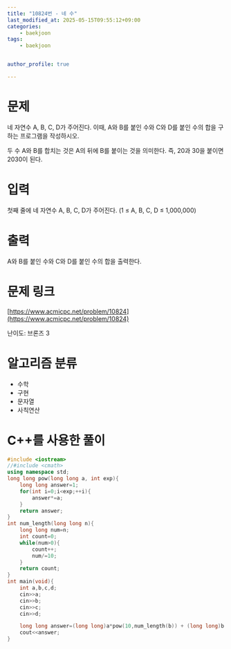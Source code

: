 ```yaml
---
title: "10824번 - 네 수"
last_modified_at: 2025-05-15T09:55:12+09:00
categories:
    - baekjoon
tags:
    - baekjoon


author_profile: true

---
```

# 문제
네 자연수 A, B, C, D가 주어진다. 이때, A와 B를 붙인 수와 C와 D를 붙인 수의 합을 구하는 프로그램을 작성하시오.

두 수 A와 B를 합치는 것은 A의 뒤에 B를 붙이는 것을 의미한다. 즉, 20과 30을 붙이면 2030이 된다.
# 입력
첫째 줄에 네 자연수 A, B, C, D가 주어진다. (1 ≤ A, B, C, D ≤ 1,000,000)
# 출력
A와 B를 붙인 수와 C와 D를 붙인 수의 합을 출력한다.

# 문제 링크
[https://www.acmicpc.net/problem/10824](https://www.acmicpc.net/problem/10824)

난이도: 브론즈 3

# 알고리즘 분류
- 수학
- 구현
- 문자열
- 사칙연산

# C++를 사용한 풀이

```cpp
#include <iostream>
//#include <cmath>
using namespace std;
long long pow(long long a, int exp){
    long long answer=1;
    for(int i=0;i<exp;++i){
        answer*=a;
    }
    return answer;
}
int num_length(long long n){
    long long num=n;
    int count=0;
    while(num>0){
        count++;
        num/=10;
    }
    return count;
}
int main(void){
    int a,b,c,d;
    cin>>a;
    cin>>b;
    cin>>c;
    cin>>d;

    long long answer=(long long)a*pow(10,num_length(b)) + (long long)b + (long long)c*pow(10,num_length(d)) + (long long)d;
    cout<<answer;
}
```
